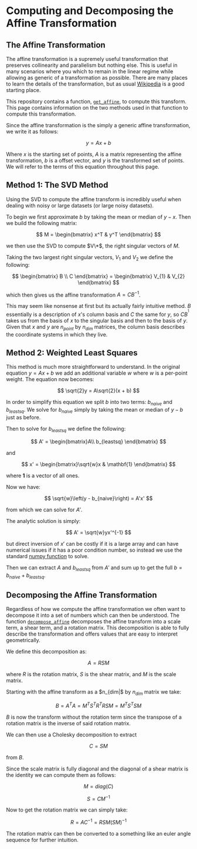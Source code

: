 # Computing and Decomposing the Affine Transformation

## The Affine Transformation

The affine transformation is a supremely useful transformation that preserves collinearity and parallelism but nothing else.
This is useful in many scenarios where you which to remain in the linear regime while allowing as generic of a transformation as possible.
There are many places to learn the details of the transformation, but as usual [Wikipedia](https://en.wikipedia.org/wiki/Affine_transformation) is a good starting place. 

This repository contains a function, [`get_affine`](https://skhrg.github.io/megham/latest/reference/transform/#megham.transform.get_affine), to compute this transform.
This page contains information on the two methods used in that function to compute this transformation.


Since the affine transformation is the simply a generic affine transformation, we write it as follows:

$$
y = Ax + b
$$

Where $x$ is the starting set of points, $A$ is a matrix representing the affine transformation, $b$ is a offset vector, and $y$ is the transformed set of points.
We will refer to the terms of this equation throughout this page.

## Method 1: The SVD Method

Using the SVD to compute the affine transform is incredibly useful when dealing with noisy or large datasets (or large noisy datasets).

To begin we first approximate $b$ by taking the mean or median of $y - x$.
Then we build the following matrix:

$$
M = \begin{bmatrix} x^T & y^T \end{bmatrix}
$$

we then use the SVD to compute $V\*$, the right singular vectors of $M$.

Taking the two largest right singular vectors, $V_{1}$ and $V_{2}$ we define the following:

$$
\begin{bmatrix} B \\ C \end{bmatrix} = \begin{bmatrix} V_{1} & V_{2} \end{bmatrix}
$$

which then gives us the affine transformation $A = CB^{-1}$.

This may seem like nonsense at first but its actually fairly intuitive method.
$B$ essentially is a description of $x$'s column basis and $C$ the same for $y$,
so $CB^{^1}$ takes us from the basis of $x$ to the singular basis and then to the basis of $y$.
Given that $x$ and $y$ are $n_{point}$ by $n_{dim}$ matrices, the column basis describes the coordinate systems in which they live.

## Method 2: Weighted Least Squares

This method is much more straightforward to understand.
In the original equation $y = Ax + b$ we add an additional variable $w$ where $w$ is a per-point weight.
The equation now becomes:

$$
\sqrt{2}y = A\sqrt{2}(x + b)
$$

In order to simplify this equation we split $b$ into two terms: $b_{naive}$ and $b_{leastsq}$.
We solve for $b_{naive}$ simply by taking the mean or median of $y - b$ just as before.

Then to solve for $b_{leastsq}$ we define the following:

$$
A' = \begin{bmatrix}A\\ b_{leastsq} \end{bmatrix}
$$

and

$$
x' = \begin{bmatrix}\sqrt{w}x & \mathbf{1} \end{bmatrix}
$$

where $\mathbf{1}$ is a vector of all ones.

Now we have:

$$
\sqrt{w}\left(y - b_{naive}\right) = A'x'
$$

from which we can solve for $A'$.

The analytic solution is simply:

$$
A' = \sqrt{w}yx'^{-1}
$$

but direct inversion of $x'$ can be costly if it is a large array and can have numerical issues
if it has a poor condition number, so instead we use the standard [numpy function](https://numpy.org/doc/stable/reference/generated/numpy.linalg.lstsq.html) to solve.

Then we can extract $A$ and $b_{leastsq}$ from $A'$ and sum up to get the full $b = b_{naive} + b_{leastsq}$.

## Decomposing the Affine Transformation

Regardless of how we compute the affine transformation we often want to decompose it into a set of numbers which can then be understood.
The function [`decompose_affine`](https://skhrg.github.io/megham/latest/reference/transform/#megham.transform.decompose_affine) decomposes the affine transform into a scale term, a shear term, and a rotation matrix.
This decomposition is able to fully describe the transformation and offers values that are easy to interpret geometrically.

We define this decomposition as:

$$
A = RSM
$$

where $R$ is the rotation matrix, $S$ is the shear matrix, and $M$ is the scale matrix.

Starting with the affine transform as a $n_{dim|$ by $n_{dim}$ matrix we take:

$$
B = A^T A = M^T S^T R^T R S M = M^T S^T S M
$$

$B$ is now the transform without the rotation term since the transpose of a rotation matrix is the inverse of said rotation matrix.

We can then use a Cholesky decomposition to extract

$$
C = SM
$$

from $B$.

Since the scale matrix is fully diagonal and the diagonal of a shear matrix is the identity we can compute them as follows:

$$
M = diag \left( C \right)
$$

$$
S = CM^{-1}
$$

Now to get the rotation matrix we can simply take:

$$
R = AC^{-1} = R S M \left( SM \right) ^{-1}
$$

The rotation matrix can then be converted to a something like an euler angle sequence for further intuition.
